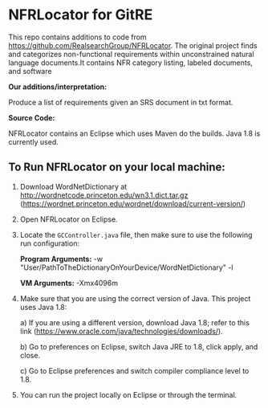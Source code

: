 NFRLocator for GitRE
==========
This repo contains additions to code from https://github.com/RealsearchGroup/NFRLocator. 
The original project finds and categorizes non-functional requirements within unconstrained natural language documents.It contains NFR category listing, labeled documents, and software

**Our additions/interpretation:**

Produce a list of requirements given an SRS document in txt format. 

**Source Code:**

NFRLocator contains an Eclipse which uses Maven do the builds.  Java 1.8 is currently used.

## To Run NFRLocator on your local machine: ##

1. Download WordNetDictionary at http://wordnetcode.princeton.edu/wn3.1.dict.tar.gz (https://wordnet.princeton.edu/wordnet/download/current-version/)
2. Open NFRLocator on Eclipse. 
3. Locate the `GCController.java` file, then make sure to use the following run configuration:

    **Program Arguments:** -w "User/PathToTheDictionaryOnYourDevice/WordNetDictionary" -l
    
    **VM Arguments:** -Xmx4096m  
4. Make sure that you are using the correct version of Java. This project uses Java 1.8:
    
    a) If you are using a different version, download Java 1.8; refer to this link (https://www.oracle.com/java/technologies/downloads/).
    
    b) Go to preferences on Eclipse, switch Java JRE to 1.8, click apply, and close.
    
    c) Go to Eclipse preferences and switch compiler compliance level to 1.8.
5. You can run the project locally on Eclipse or through the terminal.
